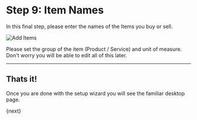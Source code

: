 # Step 9: Item Names

In this final step, please enter the names of the Items you buy or sell.

<img alt="Add Items" class="screenshot"
src="/docs/assets/img/setup-wizard/step-10.png">

Please set the group of the item (Product / Service) and unit of measure. Don't worry you will be able to edit all of this later.

---

## Thats it!

Once you are done with the setup wizard you will see the familiar desktop page.

{next}
